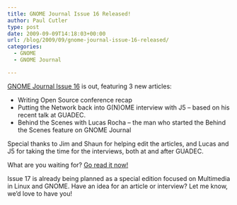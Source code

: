 ```yaml
---
title: GNOME Journal Issue 16 Released!
author: Paul Cutler
type: post
date: 2009-09-09T14:18:03+00:00
url: /blog/2009/09/gnome-journal-issue-16-released/
categories:
  - GNOME
  - GNOME Journal

---
```

[GNOME Journal Issue 16][1] is out, featuring 3 new articles:

  * Writing Open Source conference recap
  * Putting the Network back into G(N)OME interview with J5 &#8211; based on his recent talk at GUADEC.
  * Behind the Scenes with Lucas Rocha &#8211; the man who started the Behind the Scenes feature on GNOME Journal

Special thanks to Jim and Shaun for helping edit the articles, and Lucas and J5 for taking the time for the interviews, both at and after GUADEC.

What are you waiting for? [Go read it now!][1]

Issue 17 is already being planned as a special edition focused on Multimedia in Linux and GNOME. Have an idea for an article or interview? Let me know, we&#8217;d love to have you!

 [1]: http://www.gnomejournal.org